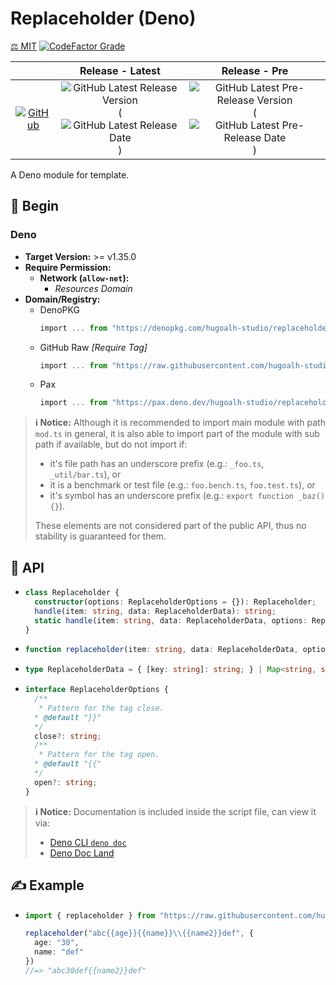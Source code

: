 # Replaceholder (Deno)

[⚖️ MIT](./LICENSE.md)
[![CodeFactor Grade](https://img.shields.io/codefactor/grade/github/hugoalh-studio/replaceholder-deno?label=Grade&logo=codefactor&logoColor=ffffff&style=flat-square "CodeFactor Grade")](https://www.codefactor.io/repository/github/hugoalh-studio/replaceholder-deno)

|  | **Release - Latest** | **Release - Pre** |
|:-:|:-:|:-:|
| [![GitHub](https://img.shields.io/badge/GitHub-181717?logo=github&logoColor=ffffff&style=flat-square "GitHub")](https://github.com/hugoalh-studio/replaceholder-deno) | ![GitHub Latest Release Version](https://img.shields.io/github/release/hugoalh-studio/replaceholder-deno?sort=semver&label=&style=flat-square "GitHub Latest Release Version") (![GitHub Latest Release Date](https://img.shields.io/github/release-date/hugoalh-studio/replaceholder-deno?label=&style=flat-square "GitHub Latest Release Date")) | ![GitHub Latest Pre-Release Version](https://img.shields.io/github/release/hugoalh-studio/replaceholder-deno?include_prereleases&sort=semver&label=&style=flat-square "GitHub Latest Pre-Release Version") (![GitHub Latest Pre-Release Date](https://img.shields.io/github/release-date-pre/hugoalh-studio/replaceholder-deno?label=&style=flat-square "GitHub Latest Pre-Release Date")) |

A Deno module for template.

## 🔰 Begin

### Deno

- **Target Version:** >= v1.35.0
- **Require Permission:**
  - **Network (`allow-net`):**
    - *Resources Domain*
- **Domain/Registry:**
  - DenoPKG
    ```ts
    import ... from "https://denopkg.com/hugoalh-studio/replaceholder-deno[@<Tag>]/mod.ts";
    ```
  - GitHub Raw *\[Require Tag\]*
    ```ts
    import ... from "https://raw.githubusercontent.com/hugoalh-studio/replaceholder-deno/<Tag>/mod.ts";
    ```
  - Pax
    ```ts
    import ... from "https://pax.deno.dev/hugoalh-studio/replaceholder-deno[@<Tag>]/mod.ts";
    ```

> **ℹ️ Notice:** Although it is recommended to import main module with path `mod.ts` in general, it is also able to import part of the module with sub path if available, but do not import if:
>
> - it's file path has an underscore prefix (e.g.: `_foo.ts`, `_util/bar.ts`), or
> - it is a benchmark or test file (e.g.: `foo.bench.ts`, `foo.test.ts`), or
> - it's symbol has an underscore prefix (e.g.: `export function _baz() {}`).
>
> These elements are not considered part of the public API, thus no stability is guaranteed for them.

## 🧩 API

- ```ts
  class Replaceholder {
    constructor(options: ReplaceholderOptions = {}): Replaceholder;
    handle(item: string, data: ReplaceholderData): string;
    static handle(item: string, data: ReplaceholderData, options: ReplaceholderOptions = {}): string;
  }
  ```
- ```ts
  function replaceholder(item: string, data: ReplaceholderData, options: ReplaceholderOptions = {}): string;
  ```
- ```ts
  type ReplaceholderData = { [key: string]: string; } | Map<string, string> | Record<string, string>;
  ```
- ```ts
  interface ReplaceholderOptions {
    /**
     * Pattern for the tag close.
    * @default "}}"
    */
    close?: string;
    /**
     * Pattern for the tag open.
    * @default "{{"
    */
    open?: string;
  }
  ```

> **ℹ️ Notice:** Documentation is included inside the script file, can view it via:
>
> - [Deno CLI `deno doc`](https://deno.land/manual/tools/documentation_generator)
> - [Deno Doc Land](https://doc.deno.land)

## ✍️ Example

- ```ts
  import { replaceholder } from "https://raw.githubusercontent.com/hugoalh-studio/replaceholder-deno/main/mod.ts";

  replaceholder("abc{{age}}{{name}}\\{{name2}}def", {
    age: "30",
    name: "def"
  })
  //=> "abc30def{{name2}}def"
  ```
